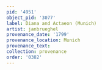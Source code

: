 ```yaml
---
pid: '4951'
object_pid: '3077'
label: Diana and Actaeon (Munich)
artist: janbrueghel
provenance_date: '1799'
provenance_location: Munich
provenance_text:
collection: provenance
order: '0382'
---
```

